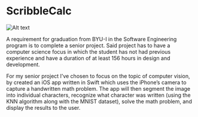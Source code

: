# ScribbleCalc
![Alt text](https://dl.dropboxusercontent.com/u/3467544/ScribbleCalcDemo.jpg "")

A requirement for graduation from BYU-I in the Software Engineering program is to complete a senior project. Said project has to have a computer science focus in which the student has not had previous experience and have a duration of at least 156 hours in design and development.

For my senior project I’ve chosen to focus on the topic of computer vision, by created an iOS app written in Swift which uses the iPhone’s camera to capture a handwritten math problem. The app will then segment the image into individual characters, recognize what character was written (using the KNN algorithm along with the MNIST dataset), solve the math problem, and display the results to the user.
